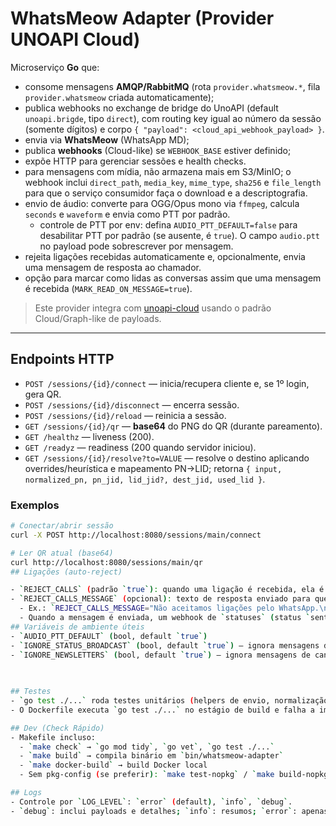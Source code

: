 # WhatsMeow Adapter (Provider UNOAPI Cloud)

Microserviço **Go** que:
- consome mensagens **AMQP/RabbitMQ** (rota `provider.whatsmeow.*`, fila `provider.whatsmeow` criada automaticamente);
- publica webhooks no exchange de bridge do UnoAPI (default `unoapi.brigde`, tipo `direct`), com routing key igual ao número da sessão (somente dígitos) e corpo `{ "payload": <cloud_api_webhook_payload> }`.
- envia via **WhatsMeow** (WhatsApp MD);
- publica **webhooks** (Cloud-like) se `WEBHOOK_BASE` estiver definido;
- expõe HTTP para gerenciar sessões e health checks.
- para mensagens com mídia, não armazena mais em S3/MinIO; o webhook inclui `direct_path`, `media_key`, `mime_type`, `sha256` e `file_length` para que o serviço consumidor faça o download e a descriptografia.
- envio de áudio: converte para OGG/Opus mono via `ffmpeg`, calcula `seconds` e `waveform` e envia como PTT por padrão.
   - controle de PTT por env: defina `AUDIO_PTT_DEFAULT=false` para desabilitar PTT por padrão (se ausente, é `true`). O campo `audio.ptt` no payload pode sobrescrever por mensagem.
- rejeita ligações recebidas automaticamente e, opcionalmente, envia uma mensagem de resposta ao chamador.
- opção para marcar como lidas as conversas assim que uma mensagem é recebida (`MARK_READ_ON_MESSAGE=true`).


> Este provider integra com [unoapi-cloud](https://github.com/mbap-dev/unoapi-cloud) usando o padrão Cloud/Graph-like de payloads.

---

## Endpoints HTTP

- `POST /sessions/{id}/connect` — inicia/recupera cliente e, se 1º login, gera QR.
- `POST /sessions/{id}/disconnect` — encerra sessão.
- `POST /sessions/{id}/reload` — reinicia a sessão.
- `GET /sessions/{id}/qr` — **base64** do PNG do QR (durante pareamento).
- `GET /healthz` — liveness (200).
- `GET /readyz` — readiness (200 quando servidor iniciou).
- `GET /sessions/{id}/resolve?to=VALUE` — resolve o destino aplicando overrides/heurística e mapeamento PN→LID; retorna `{ input, normalized_pn, pn_jid, lid_jid?, dest_jid, used_lid }`.

### Exemplos

```bash
# Conectar/abrir sessão
curl -X POST http://localhost:8080/sessions/main/connect

# Ler QR atual (base64)
curl http://localhost:8080/sessions/main/qr
## Ligações (auto-reject)

- `REJECT_CALLS` (padrão `true`): quando uma ligação é recebida, ela é automaticamente rejeitada.
- `REJECT_CALLS_MESSAGE` (opcional): texto de resposta enviado para quem ligou após a rejeição. Suporta `\n` para quebra de linha.
  - Ex.: `REJECT_CALLS_MESSAGE="Não aceitamos ligações pelo WhatsApp.\nPor favor, envie uma mensagem."`
  - Quando a mensagem é enviada, um webhook de `statuses` (status `sent`) é publicado para o UnoAPI informando o envio dessa resposta.
## Variáveis de ambiente úteis
- `AUDIO_PTT_DEFAULT` (bool, default `true`)
- `IGNORE_STATUS_BROADCAST` (bool, default `true`) — ignora mensagens de "Atualizações/Status" (status@broadcast) recebidas; defina `false` para processar essas mensagens normalmente.
- `IGNORE_NEWSLETTERS` (bool, default `true`) — ignora mensagens de canais/Newsletters (servidor `newsletter`); defina `false` para processá-las.
 
 

## Testes
- `go test ./...` roda testes unitários (helpers de envio, normalização de MIME, waveform etc.).
- O Dockerfile executa `go test ./...` no estágio de build e falha a imagem se os testes falharem.

## Dev (Check Rápido)
- Makefile incluso:
  - `make check` → `go mod tidy`, `go vet`, `go test ./...`
  - `make build` → compila binário em `bin/whatsmeow-adapter`
  - `make docker-build` → build Docker local
  - Sem pkg-config (se preferir): `make test-nopkg` / `make build-nopkg`

## Logs
- Controle por `LOG_LEVEL`: `error` (default), `info`, `debug`.
- `debug`: inclui payloads e detalhes; `info`: resumos; `error`: apenas erros.
